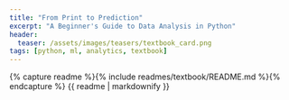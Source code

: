 ```yaml
---
title: "From Print to Prediction"
excerpt: "A Beginner's Guide to Data Analysis in Python"
header:
  teaser: /assets/images/teasers/textbook_card.png
tags: [python, ml, analytics, textbook]
---
```


{% capture readme %}{% include readmes/textbook/README.md %}{% endcapture %}
{{ readme | markdownify }}
